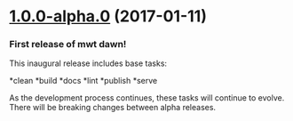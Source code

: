 <a name="1.0.0-alpha.0"></a>
# [1.0.0-alpha.0](https://github.com/mw-team/angular-workspace/releases/tag/1.0.0-alpha.0) (2017-01-11)

### First release of mwt dawn!

This inaugural release includes base tasks:

*clean
*build
*docs
*lint
*publish
*serve

As the development process continues, these tasks will continue to evolve. There will be
breaking changes between alpha releases.

